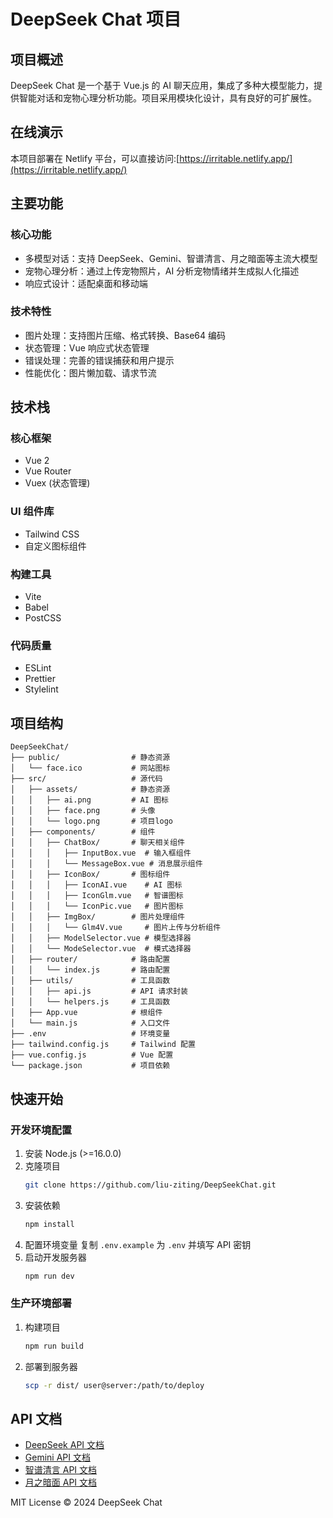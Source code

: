 # DeepSeek Chat 项目

## 项目概述

DeepSeek Chat 是一个基于 Vue.js 的 AI 聊天应用，集成了多种大模型能力，提供智能对话和宠物心理分析功能。项目采用模块化设计，具有良好的可扩展性。

## 在线演示

本项目部署在 Netlify 平台，可以直接访问:[https://irritable.netlify.app/](https://irritable.netlify.app/)

## 主要功能

### 核心功能

-   多模型对话：支持 DeepSeek、Gemini、智谱清言、月之暗面等主流大模型
-   宠物心理分析：通过上传宠物照片，AI 分析宠物情绪并生成拟人化描述
-   响应式设计：适配桌面和移动端

### 技术特性

-   图片处理：支持图片压缩、格式转换、Base64 编码
-   状态管理：Vue 响应式状态管理
-   错误处理：完善的错误捕获和用户提示
-   性能优化：图片懒加载、请求节流

## 技术栈

### 核心框架

-   Vue 2
-   Vue Router
-   Vuex (状态管理)

### UI 组件库

-   Tailwind CSS
-   自定义图标组件

### 构建工具

-   Vite
-   Babel
-   PostCSS

### 代码质量

-   ESLint
-   Prettier
-   Stylelint

## 项目结构

```
DeepSeekChat/
├── public/                # 静态资源
│   └── face.ico           # 网站图标
├── src/                   # 源代码
│   ├── assets/            # 静态资源
│   │   ├── ai.png         # AI 图标
│   │   ├── face.png       # 头像
│   │   └── logo.png       # 项目logo
│   ├── components/        # 组件
│   │   ├── ChatBox/       # 聊天相关组件
│   │   │   ├── InputBox.vue  # 输入框组件
│   │   │   └── MessageBox.vue # 消息展示组件
│   │   ├── IconBox/       # 图标组件
│   │   │   ├── IconAI.vue    # AI 图标
│   │   │   ├── IconGlm.vue   # 智谱图标
│   │   │   └── IconPic.vue   # 图片图标
│   │   ├── ImgBox/        # 图片处理组件
│   │   │   └── Glm4V.vue     # 图片上传与分析组件
│   │   ├── ModelSelector.vue # 模型选择器
│   │   └── ModeSelector.vue  # 模式选择器
│   ├── router/            # 路由配置
│   │   └── index.js       # 路由配置
│   ├── utils/             # 工具函数
│   │   ├── api.js         # API 请求封装
│   │   └── helpers.js     # 工具函数
│   ├── App.vue            # 根组件
│   └── main.js            # 入口文件
├── .env                   # 环境变量
├── tailwind.config.js     # Tailwind 配置
├── vue.config.js          # Vue 配置
└── package.json           # 项目依赖
```

## 快速开始

### 开发环境配置

1. 安装 Node.js (>=16.0.0)
2. 克隆项目
    ```bash
    git clone https://github.com/liu-ziting/DeepSeekChat.git
    ```
3. 安装依赖
    ```bash
    npm install
    ```
4. 配置环境变量
   复制 `.env.example` 为 `.env` 并填写 API 密钥
5. 启动开发服务器
    ```bash
    npm run dev
    ```

### 生产环境部署

1. 构建项目
    ```bash
    npm run build
    ```
2. 部署到服务器
    ```bash
    scp -r dist/ user@server:/path/to/deploy
    ```

## API 文档

-   [DeepSeek API 文档](https://platform.deepseek.com/docs)
-   [Gemini API 文档](https://ai.google.dev/docs)
-   [智谱清言 API 文档](https://open.bigmodel.cn/dev/api)
-   [月之暗面 API 文档](https://platform.moonshot.cn/docs)

MIT License © 2024 DeepSeek Chat

